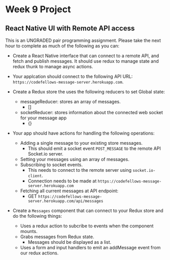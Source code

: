 # Week 9 Project

## React Native UI with Remote API access

This is an UNGRADED pair programming assignment. Please take the next hour to complete as much of the following as you can:

- Create a React Native interface that can connect to a remote API, and fetch and publish messages. It should use redux to manage state and redux thunk to manage async actions.

- Your applcation should connect to the following API URL: `https://codefellows-message-server.herokuapp.com`.
- Create a Redux store the uses the following reducers to set Global state:
  - messageReducer: stores an array of messages.
    - []
  - socketReducer: stores information about the connected web socket for your message app
    - {} 
- Your app should have actions for handling the following operations:
  - Adding a single message to your existing store messages.
    - This should emit a socket event `POST_MESSAGE` to the remote API Socket.io server.
  - Setting your messages using an array of messages.
  - Subscribing to socket events.
    - This needs to connect to the remote server using `socket.io-client`.
    - Connection needs to be made at `https://codefellows-message-server.herokuapp.com`
  - Fetching all current messages at API endpoint:
    - GET `https://codefellows-message-server.herokuapp.com/api/messages`
- Create a `Messages` component that can connect to your Redux store and do the following things:
  - Uses a redux action to subcribe to events when the component mounts.
  - Grabs messages from Redux state.
     - Messages should be displayed as a list.
  - Uses a form and input handlers to emit an addMessage event from our redux actions.
